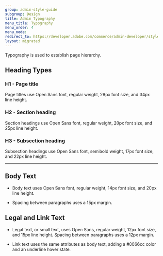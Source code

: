 ```yaml
---
group: admin-style-guide
subgroup: Design
title: Admin Typography
menu_title: Typography
menu_order: 4
menu_node:
redirect_to: https://developer.adobe.com/commerce/admin-developer/style-guide/design/typography/
layout: migrated
---
```


Typography is used to establish page hierarchy.

## Heading Types

### H1 - Page title

Page titles use Open Sans font, regular weight, 28px font size, and 34px line height.

### H2 - Section heading

Section headings use Open Sans font, regular weight, 20px font size, and 25px line height.

### H3 - Subsection heading

Subsection headings use Open Sans font, semibold weight, 17px font size, and 22px line height.

---

## Body Text

*  Body text uses Open Sans font, regular weight, 14px font size, and 20px line height.

*  Spacing between paragraphs uses a 15px margin.

## Legal and Link Text

*  Legal text, or small text, uses Open Sans, regular weight, 12px font size, and 15px line height. Spacing between paragraphs uses a 12px margin.

*  Link text uses the same attributes as body text, adding a #0066cc color and an underline hover state.
